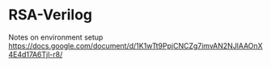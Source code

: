 # RSA-Verilog

Notes on environment setup https://docs.google.com/document/d/1K1wTt9PpjCNCZg7imvAN2NJlAAOnX4E4d17A6Tjl-r8/

